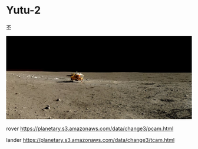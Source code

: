 Yutu-2
======

丕

![](https://github.com/nondejus/Yutu-2/blob/master/802840-article-whjnrgedmh-1454322295.jpeg)

rover
https://planetary.s3.amazonaws.com/data/change3/pcam.html

lander
https://planetary.s3.amazonaws.com/data/change3/tcam.html
